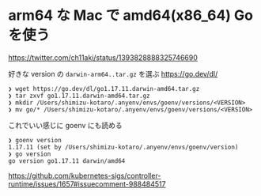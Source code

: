 # arm64 な Mac で amd64(x86_64) Go を使う


https://twitter.com/ch11aki/status/1393828888325746690


好きな version の `darwin-arm64..tar.gz` を選ぶ
https://go.dev/dl/


```
❯ wget https://go.dev/dl/go1.17.11.darwin-amd64.tar.gz
❯ tar zxvf go1.17.11.darwin-amd64.tar.gz
❯ mkdir /Users/shimizu-kotaro/.anyenv/envs/goenv/versions/<VERSION>
❯ mv go/* /Users/shimizu-kotaro/.anyenv/envs/goenv/versions/<VERSION>
```

これでいい感じに goenv にも読める

```
❯ goenv version
1.17.11 (set by /Users/shimizu-kotaro/.anyenv/envs/goenv/version)
❯ go version
go version go1.17.11 darwin/amd64
```

https://github.com/kubernetes-sigs/controller-runtime/issues/1657#issuecomment-988484517
